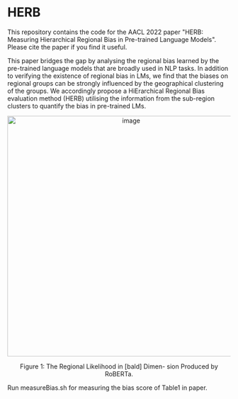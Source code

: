 # HERB


This repository contains the code for the AACL 2022 paper "HERB: Measuring Hierarchical Regional Bias in Pre-trained Language Models". Please cite the paper if you find it useful. 

This paper bridges the gap by analysing the regional bias learned by the pre-trained language models that are broadly used in NLP tasks. In addition to verifying the existence of regional bias in LMs, we find that the biases on regional groups can be strongly influenced by the geographical clustering of the groups. We accordingly propose a HiErarchical Regional Bias evaluation method (HERB) utilising the information from the sub-region clusters to quantify the bias in pre-trained LMs.

<div align=center><img width="543" alt="image" src="https://user-images.githubusercontent.com/45395508/200992600-97b23416-c211-451c-bdba-0223962c1da6.png">
  

Figure 1: The Regional Likelihood in [bald] Dimen- sion Produced by RoBERTa.


<div align=left>Run measureBias.sh for measuring the bias score of Table1 in paper.  

